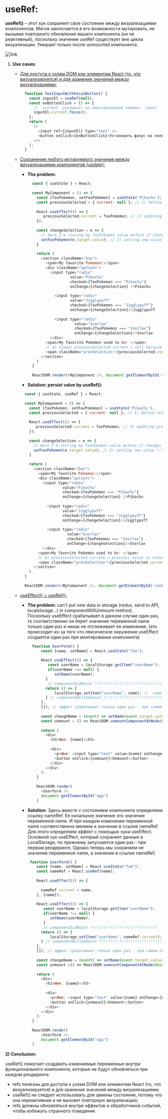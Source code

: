 # useRef:

**useRef()** – этот хук сохраняет свое состояние между визуализациями компонентов. Магия заключается в 
его возможности мутировать, не вызывая повторного обновления вашего компонента (он не реактивный), поскольку 
значение useRef существует вне цикла визуализации. Умирает только после unmounted компонента.

![link](https://drive.google.com/uc?id=1v6DuNm877IEcpTWXYlbUtDtIcncF7oKI)

1) **Use cases:**
    - <ins>Для доступа к узлам DOM или элементам React (то, что визуализируется) и для хранения значений между 
    визуализациями:<ins>  
      ```js
        function TextInputWithFocusButton() {
          const inputEl = useRef(null);
          const onButtonClick = () => {
            // `current` указывает на смонтированный элемент `input`
            inputEl.current.focus();
          };
          return (
            <>
              <input ref={inputEl} type="text" />
              <button onClick={onButtonClick}>Установить фокус на поле ввода</button>
            </>
          );
        }
      ```

    - <ins>Сохранения любого мутируемого значения между визуализациями компонентов (update):</ins>  
    
      - **The problem:**
        ```js
          const { useState } = React;
          
          const MyComponent = () => {
            const [favPokemon, setFavPokemon] = useState('Pikachu');
            const previousSelected = { current: null }; // 1) define local variable (redefine after each update) !!!!!!!!!
            
            React.useEffect(() => {
               previousSelected.current = favPokemon; // 3) updating previousSelected value !!!!!!!!
            }); 
            
            const changeSelection = e => {
              // Here I'm storing my favPokemon value before it changes
              setFavPokemon(e.target.value); // 2) setting new value !!!!!!!!!!!!!!!!!!!!!!
            }
              
            return (
              <section className="box">
                <span>My favorite Pokemon:</span>
                <div className="options">
                  <input type="radio"
                           value="Pikachu"
                           checked={favPokemon === "Pikachu"}
                           onChange={changeSelection} />Pikachu
          
                    <input type="radio"
                           value="Jigglypuff"
                           checked={favPokemon === "Jigglypuff"}
                           onChange={changeSelection}/>Jigglypuff
          
                    <input type="radio"
                             value="Snorlax"
                             checked={favPokemon === "Snorlax"}
                             onChange={changeSelection}/>Snorlax
                  </div>
                <span>My favorite Pokemon used to be: </span>
                // 4) always previousSelected.current = null because it's being redefined after each update !!!!!!!!!!!!!!!!!!!!
                <span className="prevSelection">{previousSelected.current}</span> 
              </section>
            )
          }
          
          ReactDOM.render(<MyComponent />, document.getElementById('root'))
        ```
  
       - **Solution: persist value by useRef():**  
        ```js
          const { useState, useRef } = React;
          
          const MyComponent = () => {
            const [favPokemon, setFavPokemon] = useState('Pikachu');
            const previousSelected = { current: null }; // 1) define ref (doesn't redefine after each update) !!!!!!!!!!1
            
            React.useEffect(() => {
               previousSelected.current = favPokemon; // 3) updating previousSelected value !!!!!!!!
            }); 
            
            const changeSelection = e => {
              // Here I'm storing my favPokemon value before it changes
              setFavPokemon(e.target.value); // 2) setting new value !!!!!!!!!!!!!!!!!!!!!!
            }
              
            return (
              <section className="box">
                <span>My favorite Pokemon:</span>
                <div className="options">
                  <input type="radio"
                           value="Pikachu"
                           checked={favPokemon === "Pikachu"}
                           onChange={changeSelection} />Pikachu
          
                    <input type="radio"
                           value="Jigglypuff"
                           checked={favPokemon === "Jigglypuff"}
                           onChange={changeSelection}/>Jigglypuff
          
                    <input type="radio"
                             value="Snorlax"
                             checked={favPokemon === "Snorlax"}
                             onChange={changeSelection}/>Snorlax
                  </div>
                <span>My favorite Pokemon used to be: </span>
                // 4) previousSelected.current = previous value in state because useRef() keeps value ({ current: value }) out of update ciclus !!!!!!!!!!!!!!!!!!!! 
                <span className="prevSelection">{previousSelected.current}</span>  
              </section>
            )
          }
          
          ReactDOM.render(<MyComponent />, document.getElementById('root'))
        ```

    - <ins>useEffect() + useRef():</ins>
      - **The problem:** can't put new data in storage (redux, send to API, localstorage...) in 
        componentWillUnmount method;   
        Поскольку useEffect срабатывает в данном случае один раз, то соответственно он берет 
        значение переменной name только один раз и никак не отслеживает ее изменения.
        (это происходит из-за того что лексическое окружение useEffect создается один раз при
        монтировании компонента)
        ```js
          function UserForm() {
              const [name, setName] = React.useState("Tom");
               
              React.useEffect(() => {
                 const userName = localStorage.getItem("userName");
                 if(userName !== null) {
                    setName(userName);
                } 
                 // componentDidMount !!!!!!!!!!!!!!!!!!!!!!!!!!!!!!!
                return () => {
                    localStorage.setItem("userName", name); //  name = "Tom" !!!!!!!!!!!!!!!!!!!!!!
                } // componentWillUnmount !!!!!!!!!!!!!!!!!!!!!!!!!!!!!!!
              },
              []); // эффект срабатывает только один раз - при самом первом рендеринге
                
              const changeName = (event) => setName(event.target.value);
              const unmount = () => ReactDOM.unmountComponentAtNode(document.getElementById("app"));
               
              return (
                <div>
                  <h3>Имя: {name}</h3>
                    
                  <div>
                    <p>Имя: <input type="text" value={name} onChange={changeName} /></p>
                    <button onClick={unmount}>Unmount</button>
                  </div>
                </div>
              );
            }
                     
            ReactDOM.render(
              <UserForm />,
              document.getElementById("app")
            )


      - **Solution:** Здесь вместе с состоянием компонента определяем ссылку nameRef. Ее начальное значение
        это значение переменной name. И при каждом изменении переменной name соответственно меняем и 
        значение в ссылке nameRef. Для этого определяем эффект с помощью хука useEffect. Основной хук
        useEffect, который сохраняет данные в LocalStorage, по прежнему запускается один раз - при 
        первом рендеринге. Однако теперь мы сохраняем не значение переменной name, а значение в 
        ссылке nameRef;
        ```js
         function UserForm() {
            const [name, setName] = React.useState("Tom");
            const nameRef = React.useRef(name);
             
            React.useEffect(() => { 
             
              nameRef.current = name;
            }, [name]);
             
            React.useEffect(() => {
               const userName = localStorage.getItem("userName");
               if(userName !== null) {
                  setName(userName);
               }
               // componentDidMount !!!!!!!!!!!!!!!!!!!!!!!!!!!!!!
              return () => {
                  localStorage.setItem("userName", nameRef.current); // name = "newValue" !!!!!!!!!!!!!!!!!!!!!!
              } // componentWillUnmount !!!!!!!!!!!!!!!!!!!!!!!!!!!!!!!
            },
            []); // эффект срабатывает только один раз - при самом первом рендеринге
              
            const changeName = (event) => setName(event.target.value);
            const unmount =() => ReactDOM.unmountComponentAtNode(document.getElementById("app"));
             
            return (
              <div>
                <h3>Имя: {name}</h3>
                  
                <div>
                  <p>Имя: <input type="text" value={name} onChange={changeName} /></p>
                  <button onClick={unmount}>Unmount</button>
                </div>
              </div>
            );
          }
                   
          ReactDOM.render(
              <UserForm />,
              document.getElementById("app")
          )
        ```

**2) Conclusion:**

useRef() помогает создавать изменяемые переменные внутри функционального компонента, которые не 
будут обновляться при каждом рендеринге.

  - refs полезны для доступа к узлам DOM или элементам React (то, что визуализируется) и для 
    хранения значений между визуализациями;
  - useRef() не следует использовать для замены состояния, потому что она нереактивная и не вызовет
    повторную визуализацию;
  - refs должны обновляться внутри эффектов и обработчиков событий, чтобы избежать странного 
    поведения.
